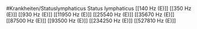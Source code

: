 #Krankheiten/Statuslymphaticus
Status lymphaticus
[[140 Hz (E)]]
[[350 Hz (E)]]
[[930 Hz (E)]]
[[11950 Hz (E)]]
[[25540 Hz (E)]]
[[35670 Hz (E)]]
[[87500 Hz (E)]]
[[93500 Hz (E)]]
[[234250 Hz (E)]]
[[527810 Hz (E)]]